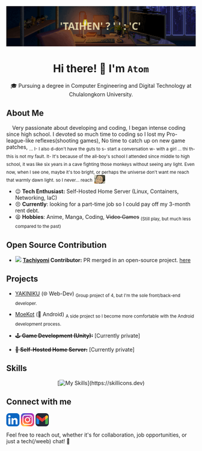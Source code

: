 <a href="https://taihenc.github.io/" target="blank">
<img src="./assets/header_animated.svg" alt="header"/>
</a>

<div align="center">

<!-- ![sdf](./assets/home_bg.gif) -->

# Hi there! 👋 I'm `Atom`

🎓 Pursuing a degree in Computer Engineering and Digital Technology at Chulalongkorn University.

</div>

## About Me

  &nbsp;&nbsp;&nbsp; Very passionate about developing and coding, I began intense coding since high school. I devoted so much time to coding so I lost my Pro-league-like reflexes(shooting games), No time to catch up on new game patches, <sub size='1'>... I- I also d-don't have the guts to s- start a conversation w- with a girl ... thi th-this is not my fault. It- It's because of the all-boy's school I attended since middle to high school, it was like six years in a cave fighting those monkeys without seeing any light. Even now, when I see one, maybe it's too bright, or perhaps the universe don't want me reach that warmly dawn light. so I never... reach<img src='./assets/hallucinate.png' style='height: 2em; margin-left: 5px; border-radius: 2px; position: absolute;'></img></sub>

- 😉 **Tech Enthusiast:** Self-Hosted Home Server (Linux, Containers, Networking, IaC)
- 😣 **Currently**: looking for a part-time job so I could pay off my 3-month rent debt.
- 😫 **Hobbies**: Anime, Manga, Coding, ~~Video Games~~ <sub size="1">(Still play, but much less compared to the past)</sub>
  
## Open Source Contribution

- <img src='https://github.com/tachiyomiorg.png' width=20> **[Tachiyomi](https://github.com/tachiyomiorg) Contributor:** PR merged in an open-source project. [here](https://github.com/tachiyomiorg/tachiyomi-extensions/pull/18931)

## Projects

- [YAKINIKU](https://github.com/Taihenc/YAKINIKU/) (🌐 Web-Dev) <sub size=1>Group project of 4, but I'm the sole front/back-end developer.</sub>
  
- [MoeKot](https://github.com/Taihenc/MoeKot) (📱 Android) <sub size=1>A side project so I become more comfortable with the Android development process.</sub>
- ~~🕹️ **Game Development (Unity):**~~ [Currently private]
- ~~🏡 **Self-Hosted Home Server:**~~ [Currently private]

## Skills

<div align="center">
  
  [![My Skills](https://skillicons.dev/icons?i=js,ts,html,css,tailwind,vite,nextjs,mongodb,cpp,cs,kotlin,py,vscode,androidstudio,)](https://skillicons.dev)
  
</div>

## Connect with me

<p align="left">
<a href="https://linkedin.com/in/peerapat-patcharamontree-138a8b229" target="blank"><img align="center" src="https://raw.githubusercontent.com/tandpfun/skill-icons/main/icons/LinkedIn.svg" alt="peerapat-patcharamontree" height="35" width="35" /></a>
<a href="https://instagram.com/_taihenc" target="blank"><img align="center" src="https://raw.githubusercontent.com/tandpfun/skill-icons/main/icons/Instagram.svg" alt="_taihenc" height="35" width="35" /></a>
<a href="mailto:taihennah@gmail.com" target="blank"><img align="center" src="https://raw.githubusercontent.com/tandpfun/skill-icons/main/icons/Gmail-Dark.svg" alt="taihennah@gmail.com" height="35" width="35" /></a>
</p>

Feel free to reach out, whether it's for collaboration, job opportunities, or just a tech(/weeb) chat! 🚀
